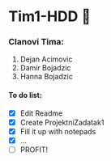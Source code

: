 # Tim1-HDD :floppy_disk:


### Clanovi Tima:

  1. Dejan Acimovic
  2. Damir Bojadzic
  3. Hanna Bojadzic
  

#### To do list:
- [x] Edit Readme
- [x] Create ProjektniZadatak1
- [x] Fill it up with notepads
- [x] ...
- [ ] PROFIT!
